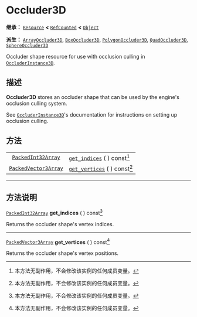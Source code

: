 <!-- ⚠ 请勿编辑本文件 ⚠ -->
<!-- 本文档使用脚本从 WeDot 引擎源码仓库生成。 -->
<!-- 生成脚本：https://github.com/WeDot-Engine/WeDot/tree/4.3/doc/tools/make_md.py； -->
<!-- 原文件：https://github.com/WeDot-Engine/WeDot/tree/4.3/doc/classes/Occluder3D.xml。 -->

<div id="_class_occluder3d"></div>

# Occluder3D

**继承：** [`Resource`](class_resource.md) **<** [`RefCounted`](class_refcounted.md) **<** [`Object`](class_object.md)

**派生：** [`ArrayOccluder3D`](class_arrayoccluder3d.md), [`BoxOccluder3D`](class_boxoccluder3d.md), [`PolygonOccluder3D`](class_polygonoccluder3d.md), [`QuadOccluder3D`](class_quadoccluder3d.md), [`SphereOccluder3D`](class_sphereoccluder3d.md)

Occluder shape resource for use with occlusion culling in [`OccluderInstance3D`](class_occluderinstance3d.md).

## 描述

**Occluder3D** stores an occluder shape that can be used by the engine's occlusion culling system.

See [`OccluderInstance3D`](class_occluderinstance3d.md)'s documentation for instructions on setting up occlusion culling.

## 方法

|||
|:-:|:--|
| [`PackedInt32Array`](class_packedint32array.md)     | [`get_indices`](class_occluder3d.md#class_occluder3d_method_get_indices) ( ) const[^const]   |
| [`PackedVector3Array`](class_packedvector3array.md) | [`get_vertices`](class_occluder3d.md#class_occluder3d_method_get_vertices) ( ) const[^const] |

<!-- rst-class:: classref-section-separator -->

---

## 方法说明

<div id="_class_occluder3d_method_get_indices"></div>

[`PackedInt32Array`](class_packedint32array.md) **get_indices** ( ) const[^const]<div id="class_occluder3d_method_get_indices"></div>

Returns the occluder shape's vertex indices.

<!-- rst-class:: classref-item-separator -->

---

<div id="_class_occluder3d_method_get_vertices"></div>

[`PackedVector3Array`](class_packedvector3array.md) **get_vertices** ( ) const[^const]<div id="class_occluder3d_method_get_vertices"></div>

Returns the occluder shape's vertex positions.

[^virtual]: 本方法通常需要用户覆盖才能生效。
[^const]: 本方法无副作用，不会修改该实例的任何成员变量。
[^vararg]: 本方法除了能接受在此处描述的参数外，还能够继续接受任意数量的参数。
[^constructor]: 本方法用于构造某个类型。
[^static]: 调用本方法无需实例，可直接使用类名进行调用。
[^operator]: 本方法描述的是使用本类型作为左操作数的有效运算符。
[^bitfield]: 这个值是由下列位标志构成位掩码的整数。
[^void]: 无返回值。
